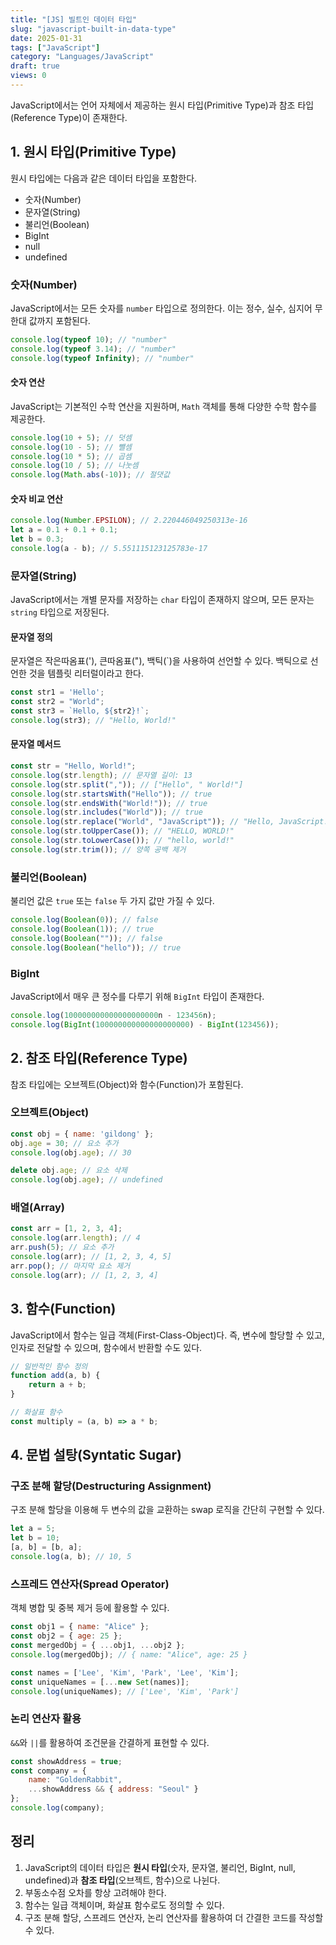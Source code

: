 ```yaml
---
title: "[JS] 빌트인 데이터 타입"
slug: "javascript-built-in-data-type"
date: 2025-01-31
tags: ["JavaScript"]
category: "Languages/JavaScript"
draft: true
views: 0
---
```

JavaScript에서는 언어 자체에서 제공하는 원시 타입(Primitive Type)과 참조 타입(Reference Type)이 존재한다.

## 1. 원시 타입(Primitive Type)

원시 타입에는 다음과 같은 데이터 타입을 포함한다.

- 숫자(Number)
- 문자열(String)
- 불리언(Boolean)
- BigInt
- null
- undefined

### 숫자(Number)

JavaScript에서는 모든 숫자를 `number` 타입으로 정의한다.
이는 정수, 실수, 심지어 무한대 값까지 포함된다.

```js
console.log(typeof 10); // "number"
console.log(typeof 3.14); // "number"
console.log(typeof Infinity); // "number"
```

#### 숫자 연산

JavaScript는 기본적인 수학 연산을 지원하며, `Math` 객체를 통해 다양한 수학 함수를 제공한다.

```js
console.log(10 + 5); // 덧셈
console.log(10 - 5); // 뺄셈
console.log(10 * 5); // 곱셈
console.log(10 / 5); // 나눗셈
console.log(Math.abs(-10)); // 절댓값
```

#### 숫자 비교 연산

```js
console.log(Number.EPSILON); // 2.220446049250313e-16
let a = 0.1 + 0.1 + 0.1;
let b = 0.3;
console.log(a - b); // 5.551115123125783e-17
```

### 문자열(String)

JavaScript에서는 개별 문자를 저장하는 `char` 타입이 존재하지 않으며, 모든 문자는 `string` 타입으로 저장된다.

#### 문자열 정의

문자열은 작은따옴표('), 큰따옴표("), 백틱(\`)을 사용하여 선언할 수 있다.
백틱으로 선언한 것을 템플릿 리터럴이라고 한다.

```js
const str1 = 'Hello';
const str2 = "World";
const str3 = `Hello, ${str2}!`;
console.log(str3); // "Hello, World!"
```

#### 문자열 메서드

```js
const str = "Hello, World!";
console.log(str.length); // 문자열 길이: 13
console.log(str.split(",")); // ["Hello", " World!"]
console.log(str.startsWith("Hello")); // true
console.log(str.endsWith("World!")); // true
console.log(str.includes("World")); // true
console.log(str.replace("World", "JavaScript")); // "Hello, JavaScript!"
console.log(str.toUpperCase()); // "HELLO, WORLD!"
console.log(str.toLowerCase()); // "hello, world!"
console.log(str.trim()); // 양쪽 공백 제거
```

### 불리언(Boolean)

불리언 값은 `true` 또는 `false` 두 가지 값만 가질 수 있다.

```js
console.log(Boolean(0)); // false
console.log(Boolean(1)); // true
console.log(Boolean("")); // false
console.log(Boolean("hello")); // true
```

### BigInt

JavaScript에서 매우 큰 정수를 다루기 위해 `BigInt` 타입이 존재한다.

```js
console.log(100000000000000000000n - 123456n);
console.log(BigInt(100000000000000000000) - BigInt(123456));
```

## 2. 참조 타입(Reference Type)

참조 타입에는 오브젝트(Object)와 함수(Function)가 포함된다.

### 오브젝트(Object)

```js
const obj = { name: 'gildong' };
obj.age = 30; // 요소 추가
console.log(obj.age); // 30

delete obj.age; // 요소 삭제
console.log(obj.age); // undefined
```

### 배열(Array)

```js
const arr = [1, 2, 3, 4];
console.log(arr.length); // 4
arr.push(5); // 요소 추가
console.log(arr); // [1, 2, 3, 4, 5]
arr.pop(); // 마지막 요소 제거
console.log(arr); // [1, 2, 3, 4]
```


## 3. 함수(Function)

JavaScript에서 함수는 일급 객체(First-Class-Object)다.
즉, 변수에 할당할 수 있고, 인자로 전달할 수 있으며, 함수에서 반환할 수도 있다.

```js
// 일반적인 함수 정의
function add(a, b) {
    return a + b;
}

// 화살표 함수
const multiply = (a, b) => a * b;
```

## 4. 문법 설탕(Syntatic Sugar)

### 구조 분해 할당(Destructuring Assignment)

구조 분해 할당을 이용해 두 변수의 값을 교환하는 swap 로직을 간단히 구현할 수 있다.

```js
let a = 5;
let b = 10;
[a, b] = [b, a];
console.log(a, b); // 10, 5
```

### 스프레드 연산자(Spread Operator)

객체 병합 및 중복 제거 등에 활용할 수 있다.

```js
const obj1 = { name: "Alice" };
const obj2 = { age: 25 };
const mergedObj = { ...obj1, ...obj2 };
console.log(mergedObj); // { name: "Alice", age: 25 }

const names = ['Lee', 'Kim', 'Park', 'Lee', 'Kim'];
const uniqueNames = [...new Set(names)];
console.log(uniqueNames); // ['Lee', 'Kim', 'Park']
```

### 논리 연산자 활용

`&&`와 `||`를 활용하여 조건문을 간결하게 표현할 수 있다.

```js
const showAddress = true;
const company = {
    name: "GoldenRabbit",
    ...showAddress && { address: "Seoul" }
};
console.log(company);
```

## 정리

1. JavaScript의 데이터 타입은 **원시 타입**(숫자, 문자열, 불리언, BigInt, null, undefined)과 **참조 타입**(오브젝트, 함수)으로 나뉜다.
2. 부동소수점 오차를 항상 고려해야 한다.
3. 함수는 일급 객체이며, 화살표 함수로도 정의할 수 있다.
4. 구조 분해 할당, 스프레드 연산자, 논리 연산자를 활용하여 더 간결한 코드를 작성할 수 있다.
